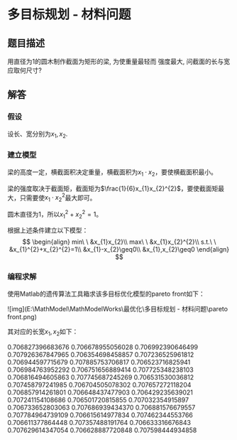 # 多目标规划 - 材料问题

## 题目描述

用直径为1的圆木制作截面为矩形的梁, 为使重量最轻而 强度最大, 问截面的长与宽应取何尺寸?

## 解答

### 假设

设长、宽分别为$x_{1},x_{2}$.

### 建立模型

梁的高度一定，横截面积决定重量，横截面积为$x_{1}\cdot x_{2}$，要使横截面积最小。

梁的强度取决于截面矩，截面矩为$\frac{1}{6}x_{1}x_{2}^{2}$，要使截面矩最大，只需要使$x_{1}\cdot x_{2}^{2}$最大即可。

圆木直径为1，所以$x_{1}^{2}+x_{2}^{2}=1$。

根据上述条件建立以下模型：
$$
\begin{align}
min\ \ 
&x_{1}x_{2}\\
max\ \ 
&x_{1}x_{2}^{2}\\
s.t.\ \ 
&x_{1}^{2}+x_{2}^{2}=1\\
&x_{1}-x_{2}\geq0\\
&x_{1},x_{2}\geq0
\end{align}
$$

### 编程求解

使用Matlab的遗传算法工具箱求该多目标优化模型的pareto front如下：

![img](E:\MathModel\MathModelWorks\最优化\多目标规划 - 材料问题\pareto front.png)

其对应的长宽$x_{1},x_{2}$如下：

0.706827396683676	0.706678955056028
0.706992390646499	0.707926367847965
0.706354698458857	0.707236525961812
0.706944597715679	0.707885753706817
0.706523716825941	0.706984763952292
0.706751656889414	0.707725348238103
0.706816494605863	0.707745687245269
0.706531530036812	0.707458797241985
0.706704505078302	0.707657272118204
0.706857914261801	0.706648437477903
0.706429235639021	0.707241154108686
0.706501720815855	0.707032354915897
0.706733652803063	0.707686939434370
0.706881576679557	0.707784964739109
0.706615614977834	0.707462344553766
0.706611377864448	0.707357488191764
0.706633316676843	0.707629614347054
0.706628887720848	0.707598444934858
